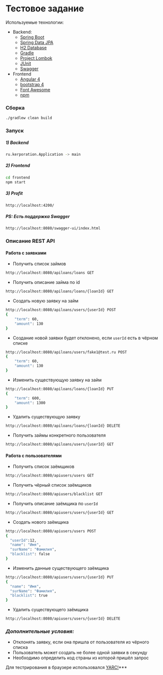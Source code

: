 # Тестовое задание
Используемые технологии:
* Backend:
  - [Spring Boot](https://projects.spring.io/spring-boot/)
  - [Spring Data JPA](http://projects.spring.io/spring-data-jpa/)
  - [H2 Database](http://www.h2database.com/html/main.html)
  - [Gradle](https://gradle.org/)
  - [Project Lombok](https://projectlombok.org/)
  - [JUnit](http://junit.org/junit4/)
  - [Swagger](http://swagger.io/)
* Frontend  
    - [Angular 4](https://angular.io/)
    - [bootstrap 4](https://v4-alpha.getbootstrap.com/)
    - [Font Awesome](http://fontawesome.io/)
    - [npm](https://www.npmjs.com/)

### Сборка
 ```sh
./gradlew clean build
 ```
### Запуск
##### 1) Backend
```sh
ru.kerporation.Application -> main
```
##### 2) Frontend
```sh
cd frontend
npm start
``````
##### 3) Profit
```sh
http://localhost:4200/
```
##### PS: Есть поддержка Swagger
```sh
http://localhost:8080/swagger-ui/index.html
```

### Описание REST API 
#### Работа с заявками
* Получить список займов
```sh
http://localhost:8080/apiloans/loans GET
```

* Получить описание займа по id
```sh
http://localhost:8080/apiloans/loans/{loanId} GET
```

* Создать новую заявку на займ
```sh
http://localhost:8080/apiloans/users/{userId} POST
{
    "term": 60,
    "amount": 130
}
```

* Создание новой заявки будет отклонено, если `userId` есть в чёрном списке
```sh
http://localhost:8080/apiloans/users/fake1@test.ru POST
{
    "term": 60,
    "amount": 130
}
```

* Изменить существующую заявку на займ
```sh
http://localhost:8080/apiloans/loans/{loanId} PUT
{
    "term": 600,
    "amount": 1300
}
```

* Удалить существующую заявку
```sh
http://localhost:8080/apiloans/loans/{loanId} DELETE
```

* Получить займы конкретного пользователя
```sh
http://localhost:8080/apiloans/users/{userId} GET
```

#### Работа с пользователями
* Получить список заёмщиков
```sh
http://localhost:8080/apiusers/users GET
```

* Получить чёрный список заёмщиков
```sh
http://localhost:8080/apiusers/blacklist GET
```

* Получить описание заёмщика по `userId`
```sh
http://localhost:8080/apiusers/users/{userId} GET
```

* Создать нового заёмщика
```sh
http://localhost:8080/apiusers/users POST
{
  "userId":12,
  "name": "Имя",
  "surName": "Фамилия",
  "blacklist": false
}
```

* Изменить данные существующего заёмщика
```sh
http://localhost:8080/apiusers/users/{userId} PUT
{
  "name": "Имя",
  "surName": "Фамилия",
  "blacklist": true
}
```

* Удалить существующего заёмщика
```sh
http://localhost:8080/apiusers/users/{userId} DELETE
```

### ***Дополнительные условия:***
- Отклонять заявку, если она пришла от пользователя из чёрного списка
- Пользователь может создать не более одной заявки в секунду
- Необходимо определить код страны из которой пришёл запрос
 
Для тестрирования в браузере использовался [YARC!](http://yet-another-rest-client.com/)***